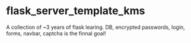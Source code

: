 # flask_server_template_kms
A collection of ~3 years of flask learing. DB, encrypted passwords, login, forms, navbar, captcha is the finnal goal!
